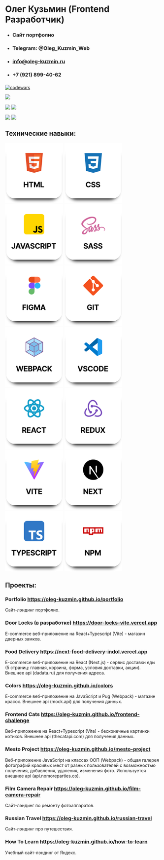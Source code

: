 # Олег Кузьмин (Frontend Разработчик)

- ### Сайт портфолио
- ### Telegram: @Oleg_Kuzmin_Web
- ### info@oleg-kuzmin.ru
- ### +7 (921) 899-40-62

###



[![codewars](https://www.codewars.com/users/oleg-kuzmin/badges/large)](https://www.codewars.com/users/oleg-kuzmin)

![](https://github-profile-summary-cards.vercel.app/api/cards/profile-details?username=oleg-kuzmin&theme=aura)

![](https://github-profile-summary-cards.vercel.app/api/cards/repos-per-language?username=oleg-kuzmin&theme=aura) ![](http://github-profile-summary-cards.vercel.app/api/cards/most-commit-language?username=oleg-kuzmin&theme=aura)

![](http://github-profile-summary-cards.vercel.app/api/cards/stats?username=oleg-kuzmin&theme=aura) ![](http://github-profile-summary-cards.vercel.app/api/cards/productive-time?username=oleg-kuzmin&theme=aura&utcOffset=8)

## Технические навыки:

<div>  
  <img src='./images2/html.svg' alt="Логотип html" />   
  <img src='./images2/css.svg' alt="Логотип css" />  
  <img src='./images2/javascript.svg' alt="Логотип javascript" />  
  <img src='./images2/sass.svg' alt="Логотип sass" />  
  <img src='./images2/figma.svg' alt="Логотип figma" />
  <img src='./images2/git.svg' alt="Логотип git" />
  <img src='./images2/webpack.svg' alt="Логотип webpack" />
  <img src='./images2/vscode.svg' alt="Логотип vscode" />
  <img src='./images2/react.svg' alt="Логотип react" />
  <img src='./images2/redux.svg' alt="Логотип redux" />
  <img src='./images2/vite.svg' alt="Логотип vite" />
  <img src='./images2/next.svg' alt="Логотип next" />
  <img src='./images2/typescript.svg' alt="Логотип typescript" />
  <img src='./images2/npm.svg' alt="Логотип npm" />
</div>

## Проекты:

### Portfolio https://oleg-kuzmin.github.io/portfolio

Сайт-лэндинг портфолио.

### Door Locks (в разработке) https://door-locks-vite.vercel.app

E-commerce веб-приложение на React+Typescript (Vite) - магазин дверных замков.

### Food Delivery https://next-food-delivery-indol.vercel.app

E-commerce веб-приложение на React (Next.js) - сервис доставки еды (5 страниц: главная, корзина, форма, условия доставки, акции). Внешнее api (dadata.ru) для получения адреса.

### Colors https://oleg-kuzmin.github.io/colors

E-commerce веб-приложение на JavaScript и Pug (Webpack) - магазин красок. Внешнее api (mock.api) для получения данных.

### Frontend Cats https://oleg-kuzmin.github.io/frontend-challenge

Веб-приложение на React+Typescript (Vite) - бесконечные картинки котиков. Внешнее api (thecatapi.com) для получения данных.

### Mesto Project https://oleg-kuzmin.github.io/mesto-project

Веб-приложение JavaScript на классах ООП (Webpack) - общая галерея фотографий красивых мест от разных пользователей с возможностью получения, добавления, удаления, изменения фото. Используется внешнее api (api.nomoreparties.co).

### Film Camera Repair https://oleg-kuzmin.github.io/film-camera-repair

Сайт-лэндинг по ремонту фотоаппаратов.

### Russian Travel https://oleg-kuzmin.github.io/russian-travel

Сайт-лэндинг про путешествия.

### How To Learn https://oleg-kuzmin.github.io/how-to-learn

Учебный сайт-лэндинг от Яндекс.
